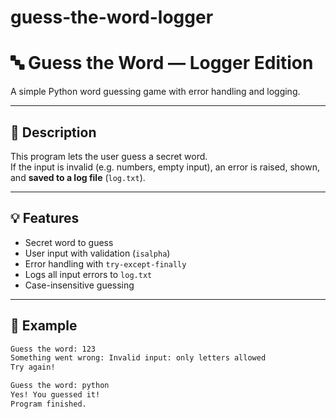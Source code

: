# guess-the-word-logger
# 🔤 Guess the Word — Logger Edition

A simple Python word guessing game with error handling and logging.

---

## 🎯 Description

This program lets the user guess a secret word.  
If the input is invalid (e.g. numbers, empty input), an error is raised, shown, and **saved to a log file** (`log.txt`).

---

## 💡 Features

- Secret word to guess
- User input with validation (`isalpha`)
- Error handling with `try-except-finally`
- Logs all input errors to `log.txt`
- Case-insensitive guessing

---

## 🧪 Example

```bash
Guess the word: 123
Something went wrong: Invalid input: only letters allowed
Try again!

Guess the word: python
Yes! You guessed it!
Program finished.
